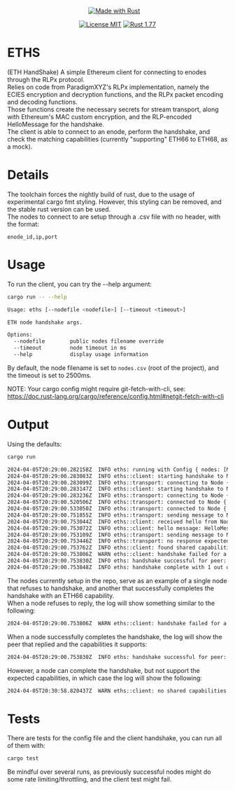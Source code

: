 <div align="center">

<a style="margin-right:15px" href="#"><img src="https://forthebadge.com/images/badges/made-with-rust.svg" alt="Made with Rust"/></a>


<a href="https://opensource.org/licenses/MIT"><img src="https://img.shields.io/badge/License-MIT-brightgreen.svg" alt="License MIT"/></a>
<a href="https://www.rust-lang.org/"><img src="https://img.shields.io/badge/rust-1.77-orange.svg" alt="Rust 1.77"/></a>

</div>

# ETHS

(ETH HandShake) A simple Ethereum client for connecting to enodes through the RLPx protocol.  
Relies on code from ParadigmXYZ's RLPx implementation, namely the ECIES encryption and decryption functions, and the RLPx packet encoding and decoding functions.  
Those functions create the necessary secrets for stream transport, along with Ethereum's MAC custom encryption, and the RLP-encoded HelloMessage for the handshake.  
The client is able to connect to an enode, perform the handshake, and check the matching capabilities (currently "supporting" ETH66 to ETH68, as a mock).

# Details

The toolchain forces the nightly build of rust, due to the usage of experimental cargo fmt styling. However, this styling can be removed, and the stable rust version can be used.  
The nodes to connect to are setup through a .csv file with no header, with the format:
```csv
enode_id,ip,port
```

# Usage

To run the client, you can try the --help argument:
```bash
cargo run -- --help

Usage: eths [--nodefile <nodefile>] [--timeout <timeout>]

ETH node handshake args.

Options:
  --nodefile        public nodes filename override
  --timeout         node timeout in ms
  --help            display usage information
```

By default, the node filename is set to `nodes.csv` (root of the project), and the timeout is set to 2500ms.

NOTE: Your cargo config might require git-fetch-with-cli, see: https://doc.rust-lang.org/cargo/reference/config.html#netgit-fetch-with-cli

# Output

Using the defaults:
```bash
cargo run

2024-04-05T20:29:00.282158Z  INFO eths: running with Config { nodes: [Node { id: "00022472a33bf4be92599db8d2a284599141dcbeea0610f88887e631e5531d90c926aeb1ca003dc4d99ecb1e43c3472d4d2006ebb0c38f51d7b7470c91f767b5", ip: "82.66.183.172", port: 30303 }, Node { id: "5825b736bb359a0d52ab70867d880ab468ec2b29ff2a743d9d3d3d767869b772a6b455b142ff9339abebe348f2559d4f6dd1ba1219e598ce8e5935065211881e", ip: "95.216.64.51", port: 30303 }], timeout: 2500 }
2024-04-05T20:29:00.283083Z  INFO eths::client: starting handshake to Node { id: "00022472a33bf4be92599db8d2a284599141dcbeea0610f88887e631e5531d90c926aeb1ca003dc4d99ecb1e43c3472d4d2006ebb0c38f51d7b7470c91f767b5", ip: "82.66.183.172", port: 30303 }
2024-04-05T20:29:00.283099Z  INFO eths::transport: connecting to Node { id: "00022472a33bf4be92599db8d2a284599141dcbeea0610f88887e631e5531d90c926aeb1ca003dc4d99ecb1e43c3472d4d2006ebb0c38f51d7b7470c91f767b5", ip: "82.66.183.172", port: 30303 }
2024-04-05T20:29:00.283147Z  INFO eths::client: starting handshake to Node { id: "5825b736bb359a0d52ab70867d880ab468ec2b29ff2a743d9d3d3d767869b772a6b455b142ff9339abebe348f2559d4f6dd1ba1219e598ce8e5935065211881e", ip: "95.216.64.51", port: 30303 }
2024-04-05T20:29:00.283236Z  INFO eths::transport: connecting to Node { id: "5825b736bb359a0d52ab70867d880ab468ec2b29ff2a743d9d3d3d767869b772a6b455b142ff9339abebe348f2559d4f6dd1ba1219e598ce8e5935065211881e", ip: "95.216.64.51", port: 30303 }
2024-04-05T20:29:00.520506Z  INFO eths::transport: connected to Node { id: "5825b736bb359a0d52ab70867d880ab468ec2b29ff2a743d9d3d3d767869b772a6b455b142ff9339abebe348f2559d4f6dd1ba1219e598ce8e5935065211881e", ip: "95.216.64.51", port: 30303 }
2024-04-05T20:29:00.533050Z  INFO eths::transport: connected to Node { id: "00022472a33bf4be92599db8d2a284599141dcbeea0610f88887e631e5531d90c926aeb1ca003dc4d99ecb1e43c3472d4d2006ebb0c38f51d7b7470c91f767b5", ip: "82.66.183.172", port: 30303 }
2024-04-05T20:29:00.751855Z  INFO eths::transport: sending message to Node { id: "5825b736bb359a0d52ab70867d880ab468ec2b29ff2a743d9d3d3d767869b772a6b455b142ff9339abebe348f2559d4f6dd1ba1219e598ce8e5935065211881e", ip: "95.216.64.51", port: 30303 }
2024-04-05T20:29:00.753044Z  INFO eths::client: received hello from Node { id: "5825b736bb359a0d52ab70867d880ab468ec2b29ff2a743d9d3d3d767869b772a6b455b142ff9339abebe348f2559d4f6dd1ba1219e598ce8e5935065211881e", ip: "95.216.64.51", port: 30303 }
2024-04-05T20:29:00.753072Z  INFO eths::client: hello message: HelloMessage { protocol_version: V5, client_version: "erigon/v2.59.2-a013ec25/linux-amd64/go1.21.5", capabilities: [Capability { name: "eth", version: 68 }], port: 0, id: 0x5825b736bb359a0d52ab70867d880ab468ec2b29ff2a743d9d3d3d767869b772a6b455b142ff9339abebe348f2559d4f6dd1ba1219e598ce8e5935065211881e }
2024-04-05T20:29:00.753109Z  INFO eths::transport: sending message to Node { id: "5825b736bb359a0d52ab70867d880ab468ec2b29ff2a743d9d3d3d767869b772a6b455b142ff9339abebe348f2559d4f6dd1ba1219e598ce8e5935065211881e", ip: "95.216.64.51", port: 30303 }
2024-04-05T20:29:00.753446Z  INFO eths::transport: no response expected from Node { id: "5825b736bb359a0d52ab70867d880ab468ec2b29ff2a743d9d3d3d767869b772a6b455b142ff9339abebe348f2559d4f6dd1ba1219e598ce8e5935065211881e", ip: "95.216.64.51", port: 30303 }
2024-04-05T20:29:00.753762Z  INFO eths::client: found shared capabilities: Ok(Eth68) with Node { id: "5825b736bb359a0d52ab70867d880ab468ec2b29ff2a743d9d3d3d767869b772a6b455b142ff9339abebe348f2559d4f6dd1ba1219e598ce8e5935065211881e", ip: "95.216.64.51", port: 30303 }
2024-04-05T20:29:00.753806Z  WARN eths::client: handshake failed for a node: transport error: ecies error: stream closed due to not being readable
2024-04-05T20:29:00.753830Z  INFO eths: handshake successful for peer: Peer { node: Node { id: "5825b736bb359a0d52ab70867d880ab468ec2b29ff2a743d9d3d3d767869b772a6b455b142ff9339abebe348f2559d4f6dd1ba1219e598ce8e5935065211881e", ip: "95.216.64.51", port: 30303 }, capabilities: [Capability { name: "eth", version: 68 }] }
2024-04-05T20:29:00.753848Z  INFO eths: handshake complete with 1 out of 2 nodes
```

The nodes currently setup in the repo, serve as an example of a single node that refuses to handshake, and another that successfully completes the handshake with an ETH66 capability.  
When a node refuses to reply, the log will show something similar to the following:
```bash
2024-04-05T20:29:00.753806Z  WARN eths::client: handshake failed for a node: transport error: ecies error: stream closed due to not being readable
```

When a node successfully completes the handshake, the log will show the peer that replied and the capabilities it supports:
```bash
2024-04-05T20:29:00.753830Z  INFO eths: handshake successful for peer: Peer { node: Node { id: "5825b736bb359a0d52ab70867d880ab468ec2b29ff2a743d9d3d3d767869b772a6b455b142ff9339abebe348f2559d4f6dd1ba1219e598ce8e5935065211881e", ip: "95.216.64.51", port: 30303 }, capabilities: [Capability { name: "eth", version: 68 }] }
```

However, a node can complete the handshake, but not support the expected capabilities, in which case the log will show the following:
```bash
2024-04-05T20:30:58.820437Z  WARN eths::client: no shared capabilities with Node { id: "5825b736bb359a0d52ab70867d880ab468ec2b29ff2a743d9d3d3d767869b772a6b455b142ff9339abebe348f2559d4f6dd1ba1219e598ce8e5935065211881e", ip: "95.216.64.51", port: 30303 } - they have [Capability { name: "eth", version: 68 }]
```

# Tests

There are tests for the config file and the client handshake, you can run all of them with:
```bash
cargo test
```
Be mindful over several runs, as previously successful nodes might do some rate limiting/throttling, and the client test might fail.